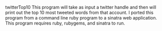 twitterTop10
This program will take as input a twitter handle and then will print out the top 10 most tweeted words from that account.  I ported this program from a command line ruby program to a sinatra web application.  This program requires ruby, rubygems, and sinatra to run.  